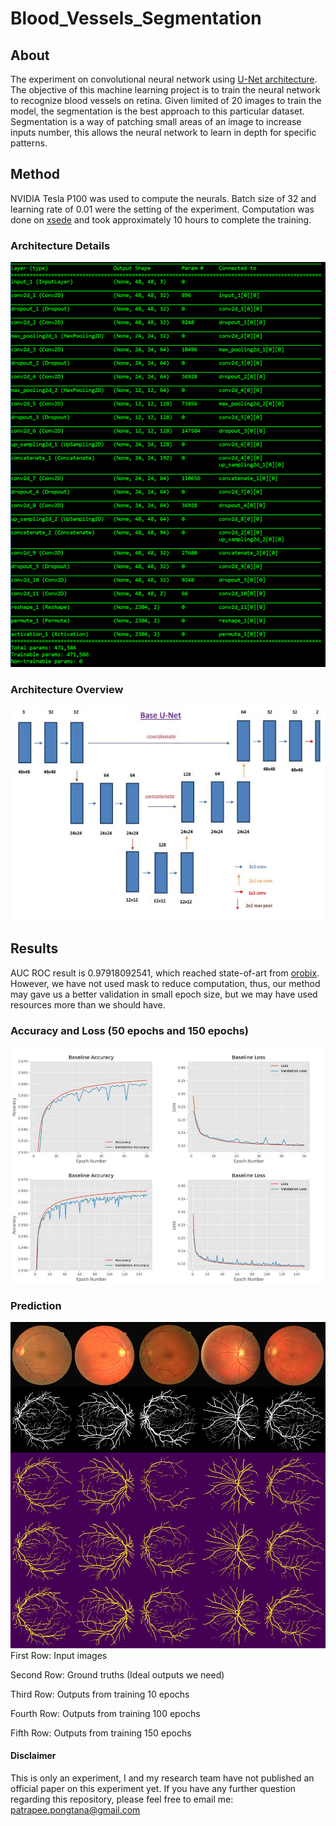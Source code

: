 # Blood_Vessels_Segmentation

## About
The experiment on convolutional neural network using [U-Net architecture](https://arxiv.org/abs/1505.04597). The objective of this machine learning project is to train the neural network to recognize blood vessels on retina. Given limited of 20 images to train the model, the segmentation is the best approach to this particular dataset. Segmentation is a way of patching small areas of an image to increase inputs number, this allows the neural network to learn in depth for specific patterns.

## Method
NVIDIA Tesla P100 was used to compute the neurals. Batch size of 32 and learning rate of 0.01 were the setting of the experiment. Computation was done on [xsede](https://www.xsede.org/) and took approximately 10 hours to complete the training.

### Architecture Details
  ![Architecture](https://github.com/PizzaPatz/Blood_Vessels_Segmentation/blob/master/Overview_results/parameters.jpg)
  
### Architecture Overview
  ![Architecture2](https://github.com/PizzaPatz/Blood_Vessels_Segmentation/blob/master/Overview_results/architecture.jpg)

## Results
AUC ROC result is 0.97918092541, which reached state-of-art from [orobix](https://github.com/orobix/retina-unet). However, we have not used mask to reduce computation, thus, our method may gave us a better validation in small epoch size, but we may have used resources more than we should have.

### Accuracy and Loss (50 epochs and 150 epochs)
  ![Acc_Loss](https://github.com/PizzaPatz/Blood_Vessels_Segmentation/blob/master/Overview_results/acc_loss.jpg)

### Prediction
  ![Prediction](https://github.com/PizzaPatz/Blood_Vessels_Segmentation/blob/master/Overview_results/prediction.jpg)
  First Row: Input images
  
  Second Row: Ground truths (Ideal outputs we need)
  
  Third Row: Outputs from training 10 epochs
  
  Fourth Row: Outputs from training 100 epochs
  
  Fifth Row: Outputs from training 150 epochs
  


#### Disclaimer
This is only an experiment, I and my research team have not published an official paper on this experiment yet. If you have any further question regarding this repository, please feel free to email me: patrapee.pongtana@gmail.com
